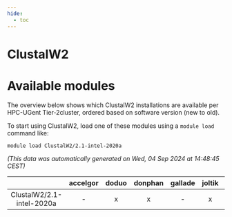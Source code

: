 ```yaml
---
hide:
  - toc
---
```


ClustalW2
=========

# Available modules


The overview below shows which ClustalW2 installations are available per HPC-UGent Tier-2cluster, ordered based on software version (new to old).

To start using ClustalW2, load one of these modules using a `module load` command like:

```shell
module load ClustalW2/2.1-intel-2020a
```

*(This data was automatically generated on Wed, 04 Sep 2024 at 14:48:45 CEST)*  

| |accelgor|doduo|donphan|gallade|joltik|shinx|skitty|
| :---: | :---: | :---: | :---: | :---: | :---: | :---: | :---: |
|ClustalW2/2.1-intel-2020a|-|x|x|-|x|-|x|

